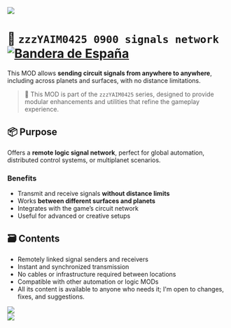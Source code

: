 ![](https://raw.githubusercontent.com/yaim0425/zzzYAIM0425-0900-signals-network/main/thumbnail.png)

# 📡 `zzzYAIM0425 0900 signals network` [![Bandera de España](https://flagcdn.com/20x15/es.png)](https://raw.githubusercontent.com/yaim0425/zzzYAIM0425-0900-signals-network/main/Doc/README.md)

This MOD allows **sending circuit signals from anywhere to anywhere**, including across planets and surfaces, with no distance limitations.

> 🧩 This MOD is part of the `zzzYAIM0425` series, designed to provide modular enhancements and utilities that refine the gameplay experience.

## 📦 Purpose

Offers a **remote logic signal network**, perfect for global automation, distributed control systems, or multiplanet scenarios.

### Benefits

- Transmit and receive signals **without distance limits**  
- Works **between different surfaces and planets**  
- Integrates with the game’s circuit network  
- Useful for advanced or creative setups  

## 🗃️ Contents

- Remotely linked signal senders and receivers  
- Instant and synchronized transmission  
- No cables or infrastructure required between locations  
- Compatible with other automation or logic MODs  
- All its content is available to anyone who needs it; I'm open to changes, fixes, and suggestions.

![](https://raw.githubusercontent.com/yaim0425/zzzYAIM0425-0900-signals-network/main/Doc/base/Screenshot%20(1).png)  
![](https://raw.githubusercontent.com/yaim0425/zzzYAIM0425-0900-signals-network/main/Doc/base/Screenshot%20(2).png)
